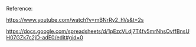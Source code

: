 
Reference:

https://www.youtube.com/watch?v=mBNrRy2_hVs&t=2s

https://docs.google.com/spreadsheets/d/1pEzcVLdj7T4fv5mrNhsOvffBnsUH07GZk7c2jD-adE0/edit#gid=0